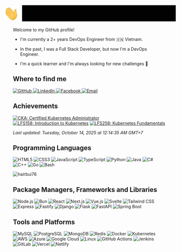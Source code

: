 <h1 style="display: flex; gap: 10px; align-items: center; justify-content: center">
<img alt="👋" src="./assets/wave.gif" width="50" height="50">
<img src="./assets/greet.svg" alt="Hi there, I'm Bui Duc Hai" style="mix-blend-mode: difference;"/>
</h1>

Welcome to my GitHub profile!

* I'm currently a 2+ years DevOps Engineer from 🇻🇳 Vietnam.

* In the past, I was a Full Stack Developer, but now I'm a DevOps Engineer.

* I'm a quick learner and I'm always looking for new challenges 💯

## Where to find me

<p>
  <a href="https://github.com/hairbui76" target="_blank">
    <img alt="GitHub" src="https://img.shields.io/badge/GitHub-181717?style=for-the-badge&logo=github&logoColor=white">
  </a>
  <a href="https://www.linkedin.com/in/hairbui76/" target="_blank">
    <img alt="LinkedIn" src="https://img.shields.io/badge/LinkedIn-0077B5?style=for-the-badge&logo=linkedin&logoColor=white">
  </a>
  <a href="https://www.facebook.com/buihai0706vn" target="_blank">
    <img alt="Facebook" src="https://img.shields.io/badge/Facebook-1877F2?style=for-the-badge&logo=facebook&logoColor=white">
  </a>
  <a href="mailto:buiduchai0706@gmail.com" target="_blank">
    <img alt="Email" src="https://img.shields.io/badge/Email-D14836?style=for-the-badge&logo=gmail&logoColor=white">
  </a>
</p>

## Achievements

<!-- CREDLY-BADGES:START -->

<a href="https://www.credly.com/badges/613de0ae-d019-401c-9011-e8b9d43a6902" target="_blank"><img src="https://images.credly.com/images/8b8ed108-e77d-4396-ac59-2504583b9d54/cka_from_cncfsite__281_29.png" width="80" height="80" alt="CKA: Certified Kubernetes Administrator" title="CKA: Certified Kubernetes Administrator&#10;Issued by: The Linux Foundation&#10;Date: Jul 9, 2025" /></a>
<a href="https://www.credly.com/badges/ecf1db7f-f4df-406f-9ffa-b90787031d6f" target="_blank"><img src="https://images.credly.com/images/4b5a8636-c554-482d-bbdc-7925fb3624c3/blob" width="80" height="80" alt="LFS158: Introduction to Kubernetes" title="LFS158: Introduction to Kubernetes&#10;Issued by: The Linux Foundation&#10;Date: Jul 14, 2025" /></a>
<a href="https://www.credly.com/badges/0eb65f61-0a42-451d-827d-89170107716a" target="_blank"><img src="https://images.credly.com/images/123746a7-fbbe-4fdd-9c0c-f0254e53292a/blob" width="80" height="80" alt="LFS258: Kubernetes Fundamentals" title="LFS258: Kubernetes Fundamentals&#10;Issued by: The Linux Foundation&#10;Date: Jun 23, 2025" /></a>


*Last updated: Tuesday, October 14, 2025 at 12:14:35 AM GMT+7*
<!-- CREDLY-BADGES:END -->

## Programming Languages

<p>
  <img alt="HTML5" src="https://img.shields.io/badge/HTML5-E34F26?style=for-the-badge&logo=html5&logoColor=white">
  <img alt="CSS3" src="https://img.shields.io/badge/CSS-639?style=for-the-badge&logo=css&logoColor=fff">
  <img alt="JavaScript" src="https://img.shields.io/badge/JavaScript-F7DF1E?style=for-the-badge&logo=javascript&logoColor=black">
  <img alt="TypeScript" src="https://img.shields.io/badge/TypeScript-3178C6?style=for-the-badge&logo=typescript&logoColor=white">
  <img alt="Python" src="https://img.shields.io/badge/Python-3776AB?style=for-the-badge&logo=python&logoColor=white">
  <img alt="Java" src="https://img.shields.io/badge/Java-%23ED8B00?style=for-the-badge&logo=openjdk&logoColor=white">
  <img alt="C#" src="https://img.shields.io/badge/C%23-239120?style=for-the-badge&logo=c-sharp&logoColor=white">
  <img alt="C++" src="https://img.shields.io/badge/C++-00599C?style=for-the-badge&logo=c%2B%2B&logoColor=white">
  <img alt="Go" src="https://img.shields.io/badge/Go-00ADD8?style=for-the-badge&logo=go&logoColor=white">
  <img alt="Bash" src="https://img.shields.io/badge/Bash-4EAA25?style=for-the-badge&logo=gnubash&logoColor=fff">
</p>

<p>
  <p><img src="https://github-readme-stats.vercel.app/api/top-langs?username=hairbui76&show_icons=true&locale=en&layout=compact" alt="hairbui76" /></p>
</p>

## Package Managers, Frameworks and Libraries

<p>
  <img alt="Node.js" src="https://img.shields.io/badge/Node.js-339933?style=for-the-badge&logo=node.js&logoColor=white">
  <img alt="Bun" src="https://img.shields.io/badge/Bun-000000?style=for-the-badge&logo=bun&logoColor=white">
  <img alt="React" src="https://img.shields.io/badge/React-61DAFB?style=for-the-badge&logo=react&logoColor=black">
  <img alt="Next.js" src="https://img.shields.io/badge/Next.js-000000?style=for-the-badge&logo=next.js&logoColor=white">
  <img alt="Vue.js" src="https://img.shields.io/badge/Vue.js-4FC08D?style=for-the-badge&logo=vue.js&logoColor=white">
  <img alt="Svelte" src="https://img.shields.io/badge/Svelte-FF3E00?style=for-the-badge&logo=svelte&logoColor=white">
  <img alt="Tailwind CSS" src="https://img.shields.io/badge/Tailwind%20CSS-06B6D4?style=for-the-badge&logo=tailwind-css&logoColor=white">
  <img alt="Express" src="https://img.shields.io/badge/Express-000000?style=for-the-badge&logo=express&logoColor=white">
  <img alt="Fastify" src="https://img.shields.io/badge/Fastify-000000?style=for-the-badge&logo=fastify&logoColor=white">
  <img alt="Django" src="https://img.shields.io/badge/Django-092E20?style=for-the-badge&logo=django&logoColor=white">
  <img alt="Flask" src="https://img.shields.io/badge/Flask-000000?style=for-the-badge&logo=flask&logoColor=white">
  <img alt="FastAPI" src="https://img.shields.io/badge/FastAPI-009688?style=for-the-badge&logo=fastapi&logoColor=white">
  <img alt="Spring Boot" src="https://img.shields.io/badge/Spring%20Boot-6DB33F?style=for-the-badge&logo=spring-boot&logoColor=white">
</p>

## Tools and Platforms

<p>
<img alt="MySQL" src="https://img.shields.io/badge/MySQL-4479A1?style=for-the-badge&logo=mysql&logoColor=white">
  <img alt="PostgreSQL" src="https://img.shields.io/badge/PostgreSQL-316192?style=for-the-badge&logo=postgresql&logoColor=white">
  <img alt="MongoDB" src="https://img.shields.io/badge/MongoDB-47A248?style=for-the-badge&logo=mongodb&logoColor=white">
  <img alt="Redis" src="https://img.shields.io/badge/Redis-DC382D?style=for-the-badge&logo=redis&logoColor=white">
  <img alt="Docker" src="https://img.shields.io/badge/Docker-2496ED?style=for-the-badge&logo=docker&logoColor=white">
  <img alt="Kubernetes" src="https://img.shields.io/badge/Kubernetes-326CE5?style=for-the-badge&logo=kubernetes&logoColor=white">
  <img alt="AWS" src="https://custom-icon-badges.demolab.com/badge/AWS-%23FF9900.svg?style=for-the-badge&logo=aws&logoColor=white">
  <img alt="Azure" src="https://custom-icon-badges.demolab.com/badge/Microsoft%20Azure-0089D6?style=for-the-badge&logo=msazure&logoColor=white">
  <img alt="Google Cloud" src="https://img.shields.io/badge/Google%20Cloud-%234285F4?style=for-the-badge&logo=google-cloud&logoColor=white">
  <img alt="Linux" src="https://img.shields.io/badge/Linux-FCC624?style=for-the-badge&logo=linux&logoColor=black">
  <img alt="GitHub Actions" src="https://img.shields.io/badge/GitHub%20Actions-2088FF?style=for-the-badge&logo=github-actions&logoColor=white">
  <img alt="Jenkins" src="https://img.shields.io/badge/Jenkins-D24939?style=for-the-badge&logo=jenkins&logoColor=white">
  <img alt="GitLab" src="https://img.shields.io/badge/GitLab-FC6D26?style=for-the-badge&logo=gitlab&logoColor=white">
  <img alt="Vercel" src="https://img.shields.io/badge/Vercel-000000?style=for-the-badge&logo=vercel&logoColor=white">
  <img alt="Netlify" src="https://img.shields.io/badge/Netlify-00C7B7?style=for-the-badge&logo=netlify&logoColor=white">
</p>
